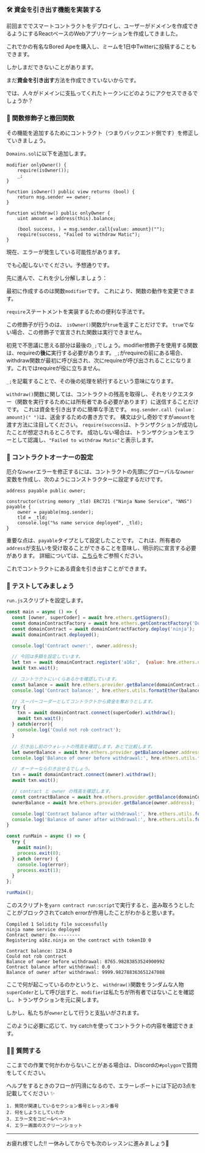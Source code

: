 ### 🛠 資金を引き出す機能を実装する

前回まででスマートコントラクトをデプロイし、ユーザーがドメインを作成できるようにするReactベースのWebアプリケーションを作成してきました。

これでかの有名なBored Apeを購入し、ミームを1日中Twitterに投稿することもできます。

しかしまだできないことがあります。

まだ**資金を引き出す**方法を作成できていないからです。

では、人々がドメインに支払ってくれたトークンにどのようにアクセスできるでしょうか？

### 👻 関数修飾子と撤回関数

その機能を追加するためにコントラクト（つまりバックエンド側です）を修正していきましょう。

`Domains.sol`に以下を追加します。

```solidity
modifier onlyOwner() {
    require(isOwner());
    _;
}

function isOwner() public view returns (bool) {
    return msg.sender == owner;
}

function withdraw() public onlyOwner {
    uint amount = address(this).balance;

    (bool success, ) = msg.sender.call{value: amount}("");
    require(success, "Failed to withdraw Matic");
}
```

現在、エラーが発生している可能性があります。

でも心配しないでください。予想通りです。

先に進んで、これを少し分解しましょう：

最初に作成するのは関数`modifier`です。 これにより、関数の動作を変更できます。

`require`ステートメントを実装するための便利な手法です。

この修飾子が行うのは、 `isOwner()`関数が`true`を返すことだけです。 `true`でない場合、この修飾子で宣言された関数は実行できません。

初見で不思議に思える部分は最後の`_;`でしょう。modifier修飾子を使用する関数は、requireの**後に**実行する必要があります。`_;`がrequireの前にある場合、withdraw関数が最初に呼び出され、次にrequireが呼び出されることになります。これではrequireが役に立ちません。

`_;`を記載することで、その後の処理を続行するという意味になります。

`withdraw()`関数に関しては、コントラクトの残高を取得し、それをリクエスター（関数を実行するためには所有者である必要があります）に送信することだけです。 これは資金を引き出すのに簡単な手法です。 `msg.sender.call {value：amount}(" ")`は、送金するための書き方です。 構文は少し奇妙ですが`amount`を渡す方法に注目してください。 `require(success`は、トランザクションが成功したことが想定されるところです。 成功しない場合は、トランザクションをエラーとして認識し、`"Failed to withdraw Matic"`と表示します。

### 🤠 コントラクトオーナーの設定

厄介な`owner`エラーを修正するには、コントラクトの先頭にグローバルな`owner`変数を作成し、次のようにコンストラクターに設定するだけです。

```solidity
address payable public owner;

constructor(string memory _tld) ERC721 ("Ninja Name Service", "NNS") payable {
    owner = payable(msg.sender);
    tld = _tld;
    console.log("%s name service deployed", _tld);
}
```

重要な点は、`payable`タイプとして設定したことです。 これは、所有者の`address`が支払いを受け取ることができることを意味し、明示的に宣言する必要があります。 詳細については、[こちら](https://solidity-by-example.org/payable/)をご参照ください。

これでコントラクトにある資金を引き出すことができます。


### 🏦 テストしてみましょう

`run.js`スクリプトを設定します。

```javascript
const main = async () => {
  const [owner, superCoder] = await hre.ethers.getSigners();
  const domainContractFactory = await hre.ethers.getContractFactory('Domains');
  const domainContract = await domainContractFactory.deploy('ninja');
  await domainContract.deployed();

  console.log('Contract owner:', owner.address);

  // 今回は多額を設定しています。
  let txn = await domainContract.register('a16z',  {value: hre.ethers.utils.parseEther('1234')});
  await txn.wait();

  // コントラクトにいくらあるかを確認しています。
  const balance = await hre.ethers.provider.getBalance(domainContract.address);
  console.log('Contract balance:', hre.ethers.utils.formatEther(balance));

  // スーパーコーダーとしてコントラクトから資金を奪おうとします。
  try {
    txn = await domainContract.connect(superCoder).withdraw();
    await txn.wait();
  } catch(error){
    console.log('Could not rob contract');
  }

  // 引き出し前のウォレットの残高を確認します。あとで比較します。
  let ownerBalance = await hre.ethers.provider.getBalance(owner.address);
  console.log('Balance of owner before withdrawal:', hre.ethers.utils.formatEther(ownerBalance));

  // オーナーなら引き出せるでしょう。
  txn = await domainContract.connect(owner).withdraw();
  await txn.wait();

  // contract と owner の残高を確認します。
  const contractBalance = await hre.ethers.provider.getBalance(domainContract.address);
  ownerBalance = await hre.ethers.provider.getBalance(owner.address);

  console.log('Contract balance after withdrawal:', hre.ethers.utils.formatEther(contractBalance));
  console.log('Balance of owner after withdrawal:', hre.ethers.utils.formatEther(ownerBalance));
}

const runMain = async () => {
  try {
    await main();
    process.exit(0);
  } catch (error) {
    console.log(error);
    process.exit(1);
  }
};

runMain();
```

このスクリプトを`yarn contract run:script`で実行すると、盗み取ろうとしたことがブロックされてcatch errorが作用したことがわかると思います。

```
Compiled 1 Solidity file successfully
ninja name service deployed
Contract owner: 0x---------
Registering a16z.ninja on the contract with tokenID 0

Contract balance: 1234.0
Could not rob contract
Balance of owner before withdrawal: 8765.98283853524900992
Contract balance after withdrawal: 0.0
Balance of owner after withdrawal: 9999.982788363651247088
```

ここで何が起こっているのかというと、 `withdraw()`関数をランダムな人物`superCoder`として呼び出すと、`modifier`は私たちが所有者ではないことを確認し、トランザクションを元に戻します。

しかし、私たちが`owner`として行うと支払いがされます。

このように必要に応じて、try catchを使ってコントラクトの内容を確認できます。

### 🙋‍♂️ 質問する

ここまでの作業で何かわからないことがある場合は、Discordの`#polygon`で質問をしてください。

ヘルプをするときのフローが円滑になるので、エラーレポートには下記の3点を記載してください ✨

```
1. 質問が関連しているセクション番号とレッスン番号
2. 何をしようとしていたか
3. エラー文をコピー&ペースト
4. エラー画面のスクリーンショット
```

---
お疲れ様でした!! 一休みしてからでも次のレッスンに進みましょう🚀
